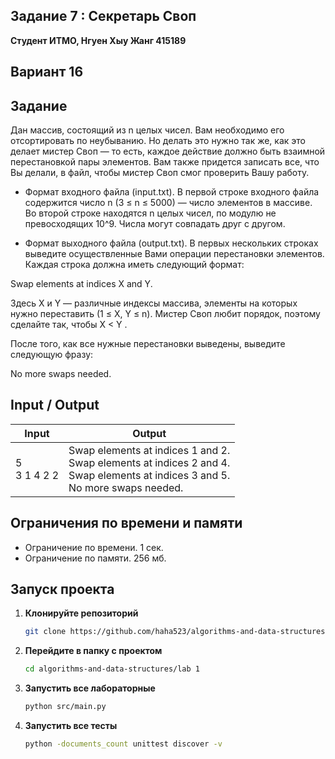 ##  Задание 7 : Секретарь Своп 


**Студент ИТМО,  Нгуен Хыу Жанг  415189**  

## Вариант 16

## Задание

Дан массив, состоящий из n целых чисел. Вам необходимо его отсортировать
по неубыванию. Но делать это нужно так же, как это делает мистер Своп — то
есть, каждое действие должно быть взаимной перестановкой пары элементов. Вам
также придется записать все, что Вы делали, в файл, чтобы мистер Своп смог
проверить Вашу работу.

- Формат входного файла (input.txt). В первой строке входного файла содержится число n (3 ≤ n ≤ 5000) — число элементов в массиве. Во второй
строке находятся n целых чисел, по модулю не превосходящих 10^9. Числа
могут совпадать друг с другом.

- Формат выходного файла (output.txt). В первых нескольких строках выведите осуществленные Вами операции перестановки элементов. Каждая
строка должна иметь следующий формат:

Swap elements at indices X and Y.

Здесь X и Y — различные индексы массива, элементы на которых нужно
переставить (1 ≤ X, Y ≤ n). Мистер Своп любит порядок, поэтому сделайте
так, чтобы X < Y .

После того, как все нужные перестановки выведены, выведите следующую
фразу:

No more swaps needed.


## Input / Output 

| Input              |  Output                                                                                                                                 |
|--------------------|-----------------------------------------------------------------------------------------------------------------------------------------|
| 5<br/>3 1 4 2 2    | Swap elements at indices 1 and 2.<br/>Swap elements at indices 2 and 4.<br/>Swap elements at indices 3 and 5.<br/>No more swaps needed. |


## Ограничения по времени и памяти

- Ограничение по времени. 1 сек.
- Ограничение по памяти. 256 мб.


## Запуск проекта
1. **Клонируйте репозиторий**
   ```bash
   git clone https://github.com/haha523/algorithms-and-data-structures.git
   ```
2. **Перейдите в папку с проектом**
   ```bash
   cd algorithms-and-data-structures/lab 1
   ```
3. **Запустить все лабораторные**
    ```bash
   python src/main.py
   ```
4. **Запустить все тесты**
    ```bash
   python -documents_count unittest discover -v
   ```
